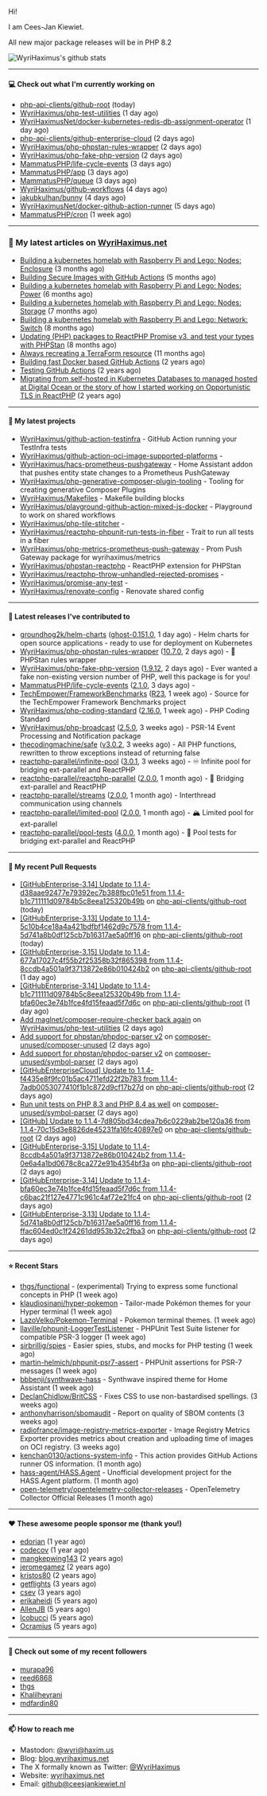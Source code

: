 Hi!

I am Cees-Jan Kiewiet.

All new major package releases will be in PHP 8.2

![WyriHaximus's github stats](https://github-readme-stats.vercel.app/api?username=WyriHaximus&show_icons=true)

---

#### 💻 Check out what I'm currently working on

- [php-api-clients/github-root](https://github.com/php-api-clients/github-root) (today)
- [WyriHaximus/php-test-utilities](https://github.com/WyriHaximus/php-test-utilities) (1 day ago)
- [WyriHaximusNet/docker-kubernetes-redis-db-assignment-operator](https://github.com/WyriHaximusNet/docker-kubernetes-redis-db-assignment-operator) (1 day ago)
- [php-api-clients/github-enterprise-cloud](https://github.com/php-api-clients/github-enterprise-cloud) (2 days ago)
- [WyriHaximus/php-phpstan-rules-wrapper](https://github.com/WyriHaximus/php-phpstan-rules-wrapper) (2 days ago)
- [WyriHaximus/php-fake-php-version](https://github.com/WyriHaximus/php-fake-php-version) (2 days ago)
- [MammatusPHP/life-cycle-events](https://github.com/MammatusPHP/life-cycle-events) (3 days ago)
- [MammatusPHP/app](https://github.com/MammatusPHP/app) (3 days ago)
- [MammatusPHP/queue](https://github.com/MammatusPHP/queue) (3 days ago)
- [WyriHaximus/github-workflows](https://github.com/WyriHaximus/github-workflows) (4 days ago)
- [jakubkulhan/bunny](https://github.com/jakubkulhan/bunny) (4 days ago)
- [WyriHaximusNet/docker-github-action-runner](https://github.com/WyriHaximusNet/docker-github-action-runner) (5 days ago)
- [MammatusPHP/cron](https://github.com/MammatusPHP/cron) (1 week ago)

---

### 📜 My latest articles on [WyriHaximus.net](https://blog.wyrihaximus.net/)

- [Building a kubernetes homelab with Raspberry Pi and Lego: Nodes: Enclosure](https://blog.wyrihaximus.net/2024/12/building-a-kubernetes-homelab-with-raspberry-pies-and-lego-nodes-enclosure/) (3 months ago)
- [Building Secure Images with GitHub Actions](https://blog.wyrihaximus.net/2024/10/building-secure-images-with-github-actions/) (5 months ago)
- [Building a kubernetes homelab with Raspberry Pi and Lego: Nodes: Power](https://blog.wyrihaximus.net/2024/09/building-a-kubernetes-homelab-with-raspberry-pies-and-lego-nodes-power/) (6 months ago)
- [Building a kubernetes homelab with Raspberry Pi and Lego: Nodes: Storage](https://blog.wyrihaximus.net/2024/08/building-a-kubernetes-homelab-with-raspberry-pies-and-lego-nodes-storage/) (7 months ago)
- [Building a kubernetes homelab with Raspberry Pi and Lego: Network: Switch](https://blog.wyrihaximus.net/2024/07/building-a-kubernetes-homelab-with-raspberry-pies-and-lego-network-switch/) (8 months ago)
- [Updating (PHP) packages to ReactPHP Promise v3, and test your types with PHPStan](https://blog.wyrihaximus.net/2024/06/updating-php-packages-to-reactphp-promise-v3--and-test-your-types-with-phpstan/) (8 months ago)
- [Always recreating a TerraForm resource](https://blog.wyrihaximus.net/2024/04/always-recreating-a-terraform-resource/) (11 months ago)
- [Building fast Docker based GitHub Actions](https://blog.wyrihaximus.net/2023/03/building-fast-docker-based-github-actions/) (2 years ago)
- [Testing GitHub Actions](https://blog.wyrihaximus.net/2023/03/testing-github-actions/) (2 years ago)
- [Migrating from self-hosted in Kubernetes Databases to managed hosted at Digital Ocean or the story of how I started working on Opportunistic TLS in ReactPHP](https://blog.wyrihaximus.net/2023/01/migrating-from-self-hosted-in-k8s-databases-to-managed-hosted-at-digital-ocean/) (2 years ago)

---

#### 🌱 My latest projects

- [WyriHaximus/github-action-testinfra](https://github.com/WyriHaximus/github-action-testinfra) - GitHub Action running your TestInfra tests
- [WyriHaximus/github-action-oci-image-supported-platforms](https://github.com/WyriHaximus/github-action-oci-image-supported-platforms) - 
- [WyriHaximus/hacs-prometheus-pushgateway](https://github.com/WyriHaximus/hacs-prometheus-pushgateway) - Home Assistant addon that pushes entity state changes to a Prometheus PushGateway
- [WyriHaximus/php-generative-composer-plugin-tooling](https://github.com/WyriHaximus/php-generative-composer-plugin-tooling) - Tooling for creating generative Composer Plugins
- [WyriHaximus/Makefiles](https://github.com/WyriHaximus/Makefiles) - Makefile building blocks
- [WyriHaximus/playground-github-action-mixed-js-docker](https://github.com/WyriHaximus/playground-github-action-mixed-js-docker) - Playground to work on shared workflows
- [WyriHaximus/php-tile-stitcher](https://github.com/WyriHaximus/php-tile-stitcher) - 
- [WyriHaximus/reactphp-phpunit-run-tests-in-fiber](https://github.com/WyriHaximus/reactphp-phpunit-run-tests-in-fiber) - Trait to run all tests in a fiber
- [WyriHaximus/php-metrics-prometheus-push-gateway](https://github.com/WyriHaximus/php-metrics-prometheus-push-gateway) - Prom Push Gateway package for wyrihaximus/metrics
- [WyriHaximus/phpstan-reactphp](https://github.com/WyriHaximus/phpstan-reactphp) - ReactPHP extension for PHPStan
- [WyriHaximus/reactphp-throw-unhandled-rejected-promises](https://github.com/WyriHaximus/reactphp-throw-unhandled-rejected-promises) - 
- [WyriHaximus/promise-any-test](https://github.com/WyriHaximus/promise-any-test) - 
- [WyriHaximus/renovate-config](https://github.com/WyriHaximus/renovate-config) - Renovate shared config

---

#### 🔭 Latest releases I've contributed to

- [groundhog2k/helm-charts](https://github.com/groundhog2k/helm-charts) ([ghost-0.151.0](https://github.com/groundhog2k/helm-charts/releases/tag/ghost-0.151.0), 1 day ago) - Helm charts for open source applications - ready to use for deployment on Kubernetes
- [WyriHaximus/php-phpstan-rules-wrapper](https://github.com/WyriHaximus/php-phpstan-rules-wrapper) ([10.7.0](https://github.com/WyriHaximus/php-phpstan-rules-wrapper/releases/tag/10.7.0), 2 days ago) - 🌯 PHPStan rules wrapper
- [WyriHaximus/php-fake-php-version](https://github.com/WyriHaximus/php-fake-php-version) ([1.9.12](https://github.com/WyriHaximus/php-fake-php-version/releases/tag/1.9.12), 2 days ago) - Ever wanted a fake non-existing version number of PHP, well this package is for you!
- [MammatusPHP/life-cycle-events](https://github.com/MammatusPHP/life-cycle-events) ([2.1.0](https://github.com/MammatusPHP/life-cycle-events/releases/tag/2.1.0), 3 days ago) - 
- [TechEmpower/FrameworkBenchmarks](https://github.com/TechEmpower/FrameworkBenchmarks) ([R23](https://github.com/TechEmpower/FrameworkBenchmarks/releases/tag/R23), 1 week ago) - Source for the TechEmpower Framework Benchmarks project
- [WyriHaximus/php-coding-standard](https://github.com/WyriHaximus/php-coding-standard) ([2.16.0](https://github.com/WyriHaximus/php-coding-standard/releases/tag/2.16.0), 1 week ago) - PHP Coding Standard
- [WyriHaximus/php-broadcast](https://github.com/WyriHaximus/php-broadcast) ([2.5.0](https://github.com/WyriHaximus/php-broadcast/releases/tag/2.5.0), 3 weeks ago) - PSR-14 Event Processing and Notification package
- [thecodingmachine/safe](https://github.com/thecodingmachine/safe) ([v3.0.2](https://github.com/thecodingmachine/safe/releases/tag/v3.0.2), 3 weeks ago) - All PHP functions, rewritten to throw exceptions instead of returning false
- [reactphp-parallel/infinite-pool](https://github.com/reactphp-parallel/infinite-pool) ([3.0.1](https://github.com/reactphp-parallel/infinite-pool/releases/tag/3.0.1), 3 weeks ago) - ♾️ Infinite pool for bridging ext-parallel and ReactPHP
- [reactphp-parallel/reactphp-parallel](https://github.com/reactphp-parallel/reactphp-parallel) ([2.0.0](https://github.com/reactphp-parallel/reactphp-parallel/releases/tag/2.0.0), 1 month ago) - 🌉 Bridging ext-parallel and ReactPHP
- [reactphp-parallel/streams](https://github.com/reactphp-parallel/streams) ([2.0.0](https://github.com/reactphp-parallel/streams/releases/tag/2.0.0), 1 month ago) - Interthread communication using channels
- [reactphp-parallel/limited-pool](https://github.com/reactphp-parallel/limited-pool) ([2.0.0](https://github.com/reactphp-parallel/limited-pool/releases/tag/2.0.0), 1 month ago) - 🏔️ Limited pool for ext-parallel
- [reactphp-parallel/pool-tests](https://github.com/reactphp-parallel/pool-tests) ([4.0.0](https://github.com/reactphp-parallel/pool-tests/releases/tag/4.0.0), 1 month ago) - 🎱 Pool tests for bridging ext-parallel and ReactPHP

---

#### 🔨 My recent Pull Requests

- [[GitHubEnterprise-3.14] Update to 1.1.4-d38aae92477e79392ec7b388fbc01e51 from 1.1.4-b1c711111d09784b5c8eea125320b49b](https://github.com/php-api-clients/github-root/pull/1565) on [php-api-clients/github-root](https://github.com/php-api-clients/github-root) (today)
- [[GitHubEnterprise-3.13] Update to 1.1.4-5c10b4ce18a4a421bdfbf1462d9c7578 from 1.1.4-5d741a8b0df125cb7b16317ae5a0ff16](https://github.com/php-api-clients/github-root/pull/1564) on [php-api-clients/github-root](https://github.com/php-api-clients/github-root) (today)
- [[GitHubEnterprise-3.15] Update to 1.1.4-677a17027c4f55b2f25358b32f865398 from 1.1.4-8ccdb4a501a9f3713872e86b010424b2](https://github.com/php-api-clients/github-root/pull/1563) on [php-api-clients/github-root](https://github.com/php-api-clients/github-root) (1 day ago)
- [[GitHubEnterprise-3.14] Update to 1.1.4-b1c711111d09784b5c8eea125320b49b from 1.1.4-bfa60ec3e74b1fce4fd15feaad5f7d6c](https://github.com/php-api-clients/github-root/pull/1562) on [php-api-clients/github-root](https://github.com/php-api-clients/github-root) (1 day ago)
- [Add maglnet/composer-require-checker back again](https://github.com/WyriHaximus/php-test-utilities/pull/991) on [WyriHaximus/php-test-utilities](https://github.com/WyriHaximus/php-test-utilities) (2 days ago)
- [Add support for phpstan/phpdoc-parser v2](https://github.com/composer-unused/composer-unused/pull/670) on [composer-unused/composer-unused](https://github.com/composer-unused/composer-unused) (2 days ago)
- [Add support for phpstan/phpdoc-parser v2](https://github.com/composer-unused/symbol-parser/pull/181) on [composer-unused/symbol-parser](https://github.com/composer-unused/symbol-parser) (2 days ago)
- [[GitHubEnterpriseCloud] Update to 1.1.4-f4435e8f9fc01b5ac4711efd22f2b783 from 1.1.4-7adb0053077410f1b1c872d9cf17b27d](https://github.com/php-api-clients/github-root/pull/1561) on [php-api-clients/github-root](https://github.com/php-api-clients/github-root) (2 days ago)
- [Run unit tests on PHP 8.3 and PHP 8.4 as well](https://github.com/composer-unused/symbol-parser/pull/180) on [composer-unused/symbol-parser](https://github.com/composer-unused/symbol-parser) (2 days ago)
- [[GitHub] Update to 1.1.4-7d805bd34cdea7b6c0229ab2be120a36 from 1.1.4-70c15d3e8826de45231fa16fc40897e0](https://github.com/php-api-clients/github-root/pull/1560) on [php-api-clients/github-root](https://github.com/php-api-clients/github-root) (2 days ago)
- [[GitHubEnterprise-3.15] Update to 1.1.4-8ccdb4a501a9f3713872e86b010424b2 from 1.1.4-0e6a4a1bd0678c8ca272e91b4354bf3a](https://github.com/php-api-clients/github-root/pull/1559) on [php-api-clients/github-root](https://github.com/php-api-clients/github-root) (2 days ago)
- [[GitHubEnterprise-3.14] Update to 1.1.4-bfa60ec3e74b1fce4fd15feaad5f7d6c from 1.1.4-c6bac21f127e4771c961c4af72e21fc4](https://github.com/php-api-clients/github-root/pull/1558) on [php-api-clients/github-root](https://github.com/php-api-clients/github-root) (2 days ago)
- [[GitHubEnterprise-3.13] Update to 1.1.4-5d741a8b0df125cb7b16317ae5a0ff16 from 1.1.4-ffac604ed0c1f24261dd953b32c2fba3](https://github.com/php-api-clients/github-root/pull/1557) on [php-api-clients/github-root](https://github.com/php-api-clients/github-root) (2 days ago)

---

#### ⭐ Recent Stars

- [thgs/functional](https://github.com/thgs/functional) - (experimental) Trying to express some functional concepts in PHP (1 week ago)
- [klaudiosinani/hyper-pokemon](https://github.com/klaudiosinani/hyper-pokemon) - Tailor-made Pokémon themes for your Hyper terminal (1 week ago)
- [LazoVelko/Pokemon-Terminal](https://github.com/LazoVelko/Pokemon-Terminal) - Pokemon terminal themes. (1 week ago)
- [llaville/phpunit-LoggerTestListener](https://github.com/llaville/phpunit-LoggerTestListener) - PHPUnit Test Suite listener for compatible PSR-3 logger (1 week ago)
- [sirbrillig/spies](https://github.com/sirbrillig/spies) - Easier spies, stubs, and mocks for PHP testing (1 week ago)
- [martin-helmich/phpunit-psr7-assert](https://github.com/martin-helmich/phpunit-psr7-assert) - PHPUnit assertions for PSR-7 messages (1 week ago)
- [bbbenji/synthwave-hass](https://github.com/bbbenji/synthwave-hass) - Synthwave inspired theme for Home Assistant (1 week ago)
- [DeclanChidlow/BritCSS](https://github.com/DeclanChidlow/BritCSS) - Fixes CSS to use non-bastardised spellings. (3 weeks ago)
- [anthonyharrison/sbomaudit](https://github.com/anthonyharrison/sbomaudit) - Report on quality of SBOM contents (3 weeks ago)
- [radiofrance/image-registry-metrics-exporter](https://github.com/radiofrance/image-registry-metrics-exporter) - Image Registry Metrics Exporter provides metrics about creation and uploading time of images on OCI registry. (3 weeks ago)
- [kenchan0130/actions-system-info](https://github.com/kenchan0130/actions-system-info) - This action provides GitHub Actions runner OS information. (1 month ago)
- [hass-agent/HASS.Agent](https://github.com/hass-agent/HASS.Agent) - Unofficial development project for the HASS.Agent platform. (1 month ago)
- [open-telemetry/opentelemetry-collector-releases](https://github.com/open-telemetry/opentelemetry-collector-releases) - OpenTelemetry Collector Official Releases (1 month ago)

---

#### ❤️ These awesome people sponsor me (thank you!)

- [edorian](https://github.com/edorian) (1 year ago)
- [codecov](https://github.com/codecov) (1 year ago)
- [mangkepwing143](https://github.com/mangkepwing143) (2 years ago)
- [jeromegamez](https://github.com/jeromegamez) (2 years ago)
- [kristos80](https://github.com/kristos80) (2 years ago)
- [getflights](https://github.com/getflights) (3 years ago)
- [csev](https://github.com/csev) (3 years ago)
- [erikaheidi](https://github.com/erikaheidi) (5 years ago)
- [AllenJB](https://github.com/AllenJB) (5 years ago)
- [lcobucci](https://github.com/lcobucci) (5 years ago)
- [Ocramius](https://github.com/Ocramius) (5 years ago)

---

#### 👯 Check out some of my recent followers

- [murapa96](https://github.com/murapa96)
- [reed6868](https://github.com/reed6868)
- [thgs](https://github.com/thgs)
- [Khalilheyrani](https://github.com/Khalilheyrani)
- [mdfardin80](https://github.com/mdfardin80)

---

#### 📫 How to reach me

- Mastodon: [@wyri@haxim.us](https://toot-toot.wyrihaxim.us/@wyri)
- Blog: [blog.wyrihaximus.net](https://blog.wyrihaximus.net/)
- The X formally known as Twitter: [@WyriHaximus](https://twitter.com/WyriHaximus)
- Website: [wyrihaximus.net](https://wyrihaximus.net/)
- Email: [github@ceesjankiewiet.nl](mailto:github@ceesjankiewiet.nl)
